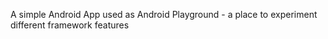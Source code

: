 A simple Android App used as Android Playground - a place to experiment different framework features
